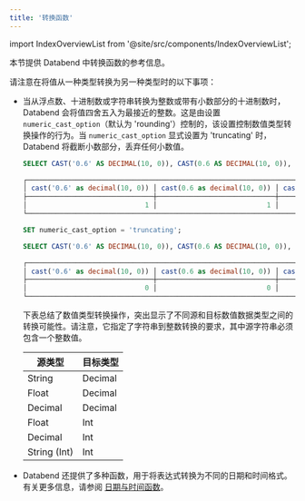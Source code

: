 ```yaml
---
title: '转换函数'
---
```


import IndexOverviewList from '@site/src/components/IndexOverviewList';

本节提供 Databend 中转换函数的参考信息。

<IndexOverviewList />

请注意在将值从一种类型转换为另一种类型时的以下事项：

- 当从浮点数、十进制数或字符串转换为整数或带有小数部分的十进制数时，Databend 会将值四舍五入为最接近的整数。这是由设置 `numeric_cast_option`（默认为 'rounding'）控制的，该设置控制数值类型转换操作的行为。当 `numeric_cast_option` 显式设置为 'truncating' 时，Databend 将截断小数部分，丢弃任何小数值。

    ```sql title='示例:'
    SELECT CAST('0.6' AS DECIMAL(10, 0)), CAST(0.6 AS DECIMAL(10, 0)), CAST(1.5 AS INT);

    ┌──────────────────────────────────────────────────────────────────────────────────┐
    │ cast('0.6' as decimal(10, 0)) │ cast(0.6 as decimal(10, 0)) │ cast(1.5 as int32) │
    ├───────────────────────────────┼─────────────────────────────┼────────────────────┤
    │                             1 │                           1 │                  2 │
    └──────────────────────────────────────────────────────────────────────────────────┘

    SET numeric_cast_option = 'truncating';

    SELECT CAST('0.6' AS DECIMAL(10, 0)), CAST(0.6 AS DECIMAL(10, 0)), CAST(1.5 AS INT);

    ┌──────────────────────────────────────────────────────────────────────────────────┐
    │ cast('0.6' as decimal(10, 0)) │ cast(0.6 as decimal(10, 0)) │ cast(1.5 as int32) │
    ├───────────────────────────────┼─────────────────────────────┼────────────────────┤
    │                             0 │                           0 │                  1 │
    └──────────────────────────────────────────────────────────────────────────────────┘
    ```

    下表总结了数值类型转换操作，突出显示了不同源和目标数值数据类型之间的转换可能性。请注意，它指定了字符串到整数转换的要求，其中源字符串必须包含一个整数值。

    | 源类型        | 目标类型    |
    |----------------|-------------|
    | String         | Decimal     |
    | Float          | Decimal     |
    | Decimal        | Decimal     |
    | Float          | Int         |
    | Decimal        | Int         |
    | String (Int)   | Int         |


- Databend 还提供了多种函数，用于将表达式转换为不同的日期和时间格式。有关更多信息，请参阅 [日期与时间函数](../05-datetime-functions/index.md)。
